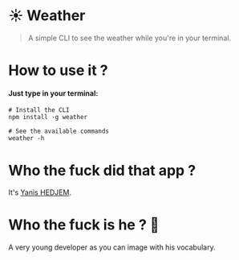 # :sunny: Weather
> A simple CLI to see the weather while you're in your terminal.


# How to use it ?
#### Just type in your terminal: 
```shell
# Install the CLI
npm install -g weather

# See the available commands
weather -h
```

# Who the fuck did that app ?
It's [Yanis HEDJEM](@yanishoss).

# Who the fuck is he ? :metal:
A very young developer as you can image with his vocabulary.
